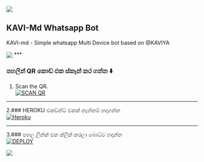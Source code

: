 <a><img src='https://i.imgur.com/LyHic3i.gif'/></a>
## KAVI-Md Whatsapp Bot
KAVI-md - Simple whatsapp Multi Device bot based on @KAVIYA

<img align="center" src="https://telegra.ph/file/90bfd46fc287086c2ae48.jpg.jpg"/>
***


### පහලින් QR කොඩ් එක ස්කෑන් කර ගන්න ⬇️

1. Scan the QR.
    <br>
<a href='https://baileys-md-qr.herokuapp.com/deployment' target="_blank"><img alt='SCAN QR' src='https://img.shields.io/badge/Scan_qr-100000?style=for-the-badge&logo=scan&logoColor=white&labelColor=black&color=black'/></a>

*** 

2.### HEROKU එකව්න්ට් එකක් නැත්නම් හදාගන්න 
    <br>
<a href='https://signup.heroku.com/' target="_blank"><img alt='Heroku' src='https://img.shields.io/badge/-Create-black?style=for-the-badge&logo=heroku&logoColor=white'/></a>

***

3.### පහල ලින්ක් එක ක්ලික් කරලා බොට්ව හදන්න 
    <br>
<a href='https://baileys-md-qr.herokuapp.com/deploy' target="_blank"><img alt='DEPLOY' src='https://img.shields.io/badge/-DEPLOY-black?style=for-the-badge&logo=heroku&logoColor=white'/></a>






<a><img src='https://'/></a>
